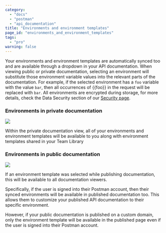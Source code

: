 ```yaml
---
category: 
  - "docs"
  - "postman"
  - "api_documentation"
title: "Environments and environment templates"
page_id: "environments_and_environment_templates"
tags: 
  - "pro"
warning: false
---
```


Your environments and environment templates are automatically synced too and are available through a dropdown in your API documentation. When viewing public or private documentation, selecting an environment will substitute those environment variable values into the relevant parts of the documentation. For example, if the selected environment has a `foo` variable with the value `bar`, then all occurrences of {{foo}} in the request will be replaced with `bar`. All environments are encrypted during storage, for more details, check the Data Security section of our [Security page](https://www.getpostman.com/security).

### Environments in private documentation

![](https://s3.amazonaws.com/postman-static-getpostman-com/postman-docs/59051870.png)

Within the private documentation view, all of your environments and environment templates will be available to you along with environment templates shared in your Team Library

### Environments in public documentation

![](https://s3.amazonaws.com/postman-static-getpostman-com/postman-docs/59052121.png)

If an environment template was selected while publishing documentation, this will be available to all documentation viewers.

Specifically, if the user is signed into their Postman account, then their synced environments will be available in published documentation too. This allows them to customize your published API documentation to their specific environment.

However, if your public documentation is published on a custom domain, only the environment template will be available in the published page even if the user is signed into their Postman account.
